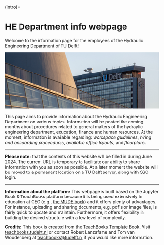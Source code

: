 (intro)=
# HE Department info webpage

Welcome to the information page for the employees of the Hydraulic Engineering Department of TU Delft!

![Landing page](/figures/Campus-TUDelft-intro.jpg)

This page aims to provide information about the Hydraulic Engineering Department on various topics. 
Information will be posted the coming months about procedures related to general matters of the hydraylic engineering department, education, finance and human resources.
At the moment, information is available regarding: *workspace guidelines*, *hiring and onboarding proceedures*, *available office layouts*, and *floorplans*.


-----------------------------------------------------------------------------------------------------------------------


**Please note:** that the contents of this website will be filled in during June 2024. The current URL is temporary to facilitate our ability to share information with you as soon as possible. At a later moment the website will be moved to a permanent location on a TU Delft server, along with SSO login.

-----------------------------------------------------------------------------------------------------------------------

**Information about the platform:** This webpage is built based on the Jupyter Book & TeachBooks platform because it is being used extensively in education at CEG (e.g., [the MUDE book](https://mude.citg.tudelft.nl/book)) and it offers plenty of advantages. For instance, uploading and sharing documents, e.g. pdf's or image files, is fairly quick to update and maintain. Furthermore, it offers flexibility in building the desired structure with a low level of complexity.

**Credits:** This book is created from the [TeachBooks Template Book](https://github.com/TeachBooks/template). Visit [teachbooks.tudelft.nl](https://teachbooks.tudelft.nl/) or contact Robert Lanzafame and Tom van Woudenberg at teachbooks@tudelft.nl if you would like more information.
